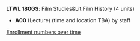 **LTWL 180GS**: Film Studies&Lit:Film History (4 units)

- **A00** (Lecture) (time and location TBA) by staff

[Enrollment numbers over time](./LTWL180GS.tsv)
